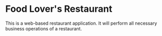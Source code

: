 # Food Lover's Restaurant

This is a web-based restaurant application. It will perform all necessary business operations of a restaurant.